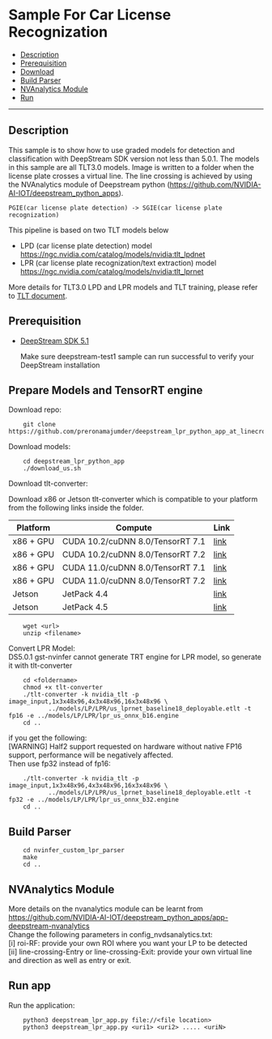 # Sample For Car License Recognization

 - [Description](#description)
 - [Prerequisition](#prerequisition)
 - [Download](#Prepare-Models-and-TensorRT-engine)
 - [Build Parser](#Build-custom-parser)
 - [NVAnalytics Module](#NVAnalytics-Module)
 - [Run](#Run-app)

---

## Description

This sample is to show how to use graded models for detection and classification with DeepStream SDK version not less than 5.0.1. The models in this sample are all TLT3.0 models. Image is written to a folder when the license plate crosses a virtual line. The line crossing is achieved by using the NVAnalytics module of Deepstream python (https://github.com/NVIDIA-AI-IOT/deepstream_python_apps).

`PGIE(car license plate detection) -> SGIE(car license plate recognization)`


This pipeline is based on two TLT models below

* LPD (car license plate detection) model https://ngc.nvidia.com/catalog/models/nvidia:tlt_lpdnet
* LPR (car license plate recognization/text extraction) model https://ngc.nvidia.com/catalog/models/nvidia:tlt_lprnet

More details for TLT3.0 LPD and LPR models and TLT training, please refer to [TLT document](https://docs.nvidia.com/metropolis/TLT/tlt-getting-started-guide/).

## Prerequisition

* [DeepStream SDK 5.1](https://developer.nvidia.com/deepstream-getting-started)

  Make sure deepstream-test1 sample can run successful to verify your DeepStream installation


## Prepare Models and TensorRT engine

Download repo:
```
    git clone https://github.com/preronamajumder/deepstream_lpr_python_app_at_linecrossing
```
Download models:
```
    cd deepstream_lpr_python_app
    ./download_us.sh
```
Download tlt-converter:

Download x86 or Jetson tlt-converter which is compatible to your platform from the following links inside the folder.

| Platform   |  Compute                       |        Link                                              |
|------------|--------------------------------|----------------------------------------------------------|
|x86 + GPU   |CUDA 10.2/cuDNN 8.0/TensorRT 7.1|[link](https://developer.nvidia.com/cuda102-cudnn80-trt71)|
|x86 + GPU   |CUDA 10.2/cuDNN 8.0/TensorRT 7.2|[link](https://developer.nvidia.com/cuda102-cudnn80-trt72)|
|x86 + GPU   |CUDA 11.0/cuDNN 8.0/TensorRT 7.1|[link](https://developer.nvidia.com/cuda110-cudnn80-trt71)|
|x86 + GPU   |CUDA 11.0/cuDNN 8.0/TensorRT 7.2|[link](https://developer.nvidia.com/cuda110-cudnn80-trt72)|
|Jetson      |JetPack 4.4                     |[link](https://developer.nvidia.com/cuda102-trt71-jp44)   |
|Jetson      |JetPack 4.5                     |[link](https://developer.nvidia.com/cuda102-trt71-jp45)   |

```
    wget <url>
    unzip <filename>
```
Convert LPR Model:  
DS5.0.1 gst-nvinfer cannot generate TRT engine for LPR model, so generate it with tlt-converter

```
    cd <foldername>
    chmod +x tlt-converter
    ./tlt-converter -k nvidia_tlt -p image_input,1x3x48x96,4x3x48x96,16x3x48x96 \
           ../models/LP/LPR/us_lprnet_baseline18_deployable.etlt -t fp16 -e ../models/LP/LPR/lpr_us_onnx_b16.engine
    cd ..
```

if you get the following:  
[WARNING] Half2 support requested on hardware without native FP16 support, performance will be negatively affected.  
Then use fp32 instead of fp16:

```
    ./tlt-converter -k nvidia_tlt -p image_input,1x3x48x96,4x3x48x96,16x3x48x96 \
           ../models/LP/LPR/us_lprnet_baseline18_deployable.etlt -t fp32 -e ../models/LP/LPR/lpr_us_onnx_b32.engine
    cd ..
```

## Build Parser

```
    cd nvinfer_custom_lpr_parser
    make
    cd ..
```
## NVAnalytics Module

More details on the nvanalytics module can be learnt from https://github.com/NVIDIA-AI-IOT/deepstream_python_apps/app-deepstream-nvanalytics  
Change the following parameters in config_nvdsanalytics.txt:  
    [i] roi-RF: provide your own ROI where you want your LP to be detected  
    [ii] line-crossing-Entry or line-crossing-Exit: provide your own virtual line and direction as well as entry or exit.

## Run app

Run the application:
```
    python3 deepstream_lpr_app.py file://<file location>
    python3 deepstream_lpr_app.py <uri1> <uri2> ..... <uriN>
```

